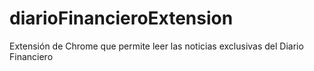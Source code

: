 # diarioFinancieroExtension
Extensión de Chrome que permite leer las noticias exclusivas del Diario Financiero
